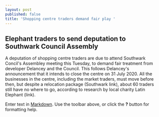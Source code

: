 ```yaml
---
layout: post
published: false
title: 'Shopping centre traders demand fair play '
---
```

## Elephant traders to send deputation to Southwark Council Assembly

A deputation of shopping centre traders are due to attend Southwark Concil's Assembley meeting this Tuesday, to demand fair treatment from developer Delancey and the Council.  This follows Delancey's announcement that it intends to close the centre on 31 July 2020.  All the businesses in the centre, including the market traders, must move before then, but despite a relocation package (Southwark link), about 60 traders still have no where to go, according to research by local charity Latin Elephant (link). 

Enter text in [Markdown](http://daringfireball.net/projects/markdown/). Use the toolbar above, or click the **?** button for formatting help.
